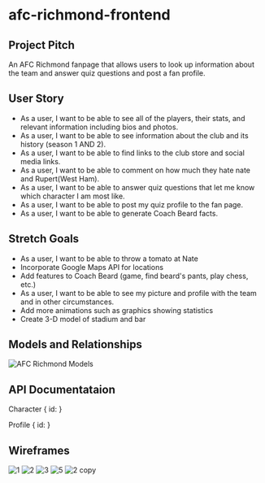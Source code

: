 # afc-richmond-frontend

## Project Pitch

An AFC Richmond fanpage that allows users to look up information about the team and answer quiz questions and post a fan profile.

##  User Story

- As a user, I want to be able to see all of the players, their stats, and relevant information including bios and photos.
- As a user, I want to be able to see information about the club and its history (season 1 AND 2).
- As a user, I want to be able to find links to the club store and social media links. 
- As a user, I want to be able to comment on how much they hate nate and Rupert(West Ham).
- As a user, I want to be able to answer quiz questions that let me know which character I am most like. 
- As a user, I want to be able to post my quiz profile to the fan page. 
- As a user, I want to be able to generate Coach Beard facts. 

## Stretch Goals

- As a user, I want to be able to throw a tomato at Nate
- Incorporate Google Maps API for locations 
- Add features to Coach Beard (game, find beard's pants, play chess, etc.)
- As a user, I want to be able to see my picture and profile with the team and in other circumstances. 
- Add more animations such as graphics showing statistics 
- Create 3-D model of stadium and bar 


## Models and Relationships

![AFC Richmond Models](https://user-images.githubusercontent.com/85294886/144937844-7978d9a5-365a-46db-b6d7-1982bf6240c9.png)


## API Documentataion

Character 
{
  id:
}

Profile {
  id: 
}

## Wireframes 

![1](https://user-images.githubusercontent.com/85294886/144941799-98808bad-dde7-441f-93be-33506afa4ea5.png)
![2](https://user-images.githubusercontent.com/85294886/144941801-78c6f023-d348-4628-865c-3a8ed88bcb0e.png)
![3](https://user-images.githubusercontent.com/85294886/144941802-f831b283-10dc-426e-aa1e-b87d5d1134ad.png)
![5](https://user-images.githubusercontent.com/85294886/144941803-551421bf-55f3-43a1-805c-295145e47ab9.png)
![2 copy](https://user-images.githubusercontent.com/85294886/144941804-ad507582-6dde-4798-a098-c4f29473c5cf.png)

